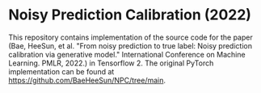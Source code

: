 # Noisy Prediction Calibration (2022)

This repository contains implementation of the source code for the paper (Bae,
HeeSun, et al. "From noisy prediction to true label: Noisy prediction
calibration via generative model." International Conference on Machine
Learning. PMLR, 2022.) in Tensorflow 2. The original PyTorch implementation can
be found at https://github.com/BaeHeeSun/NPC/tree/main.

